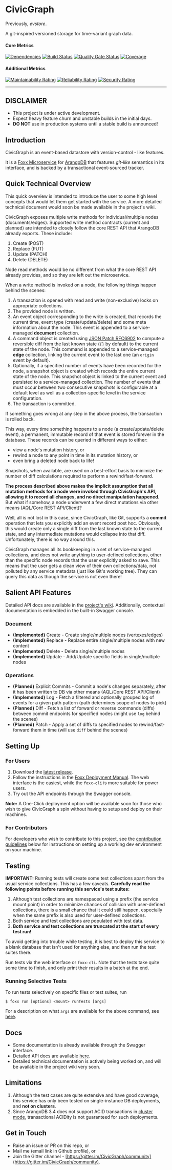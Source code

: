 # CivicGraph

Previously, _evstore_.

A git-inspired versioned storage for time-variant graph data.

#### Core Metrics

[![Dependencies](https://img.shields.io/david/adityamukho/CivicGraph.svg?style=flat-square)](https://david-dm.org/adityamukho/evstore)
[![Build Status](https://travis-ci.org/adityamukho/CivicGraph.svg?branch=master)](https://travis-ci.org/adityamukho/evstore)
[![Quality Gate Status](https://sonarcloud.io/api/project_badges/measure?project=adityamukho_evstore&metric=alert_status)](https://sonarcloud.io/dashboard?id=adityamukho_evstore)
[![Coverage](https://sonarcloud.io/api/project_badges/measure?project=adityamukho_evstore&metric=coverage)](https://sonarcloud.io/component_measures?id=adityamukho_evstore&metric=coverage)

#### Additional Metrics

[![Maintainability Rating](https://sonarcloud.io/api/project_badges/measure?project=adityamukho_evstore&metric=sqale_rating)](https://sonarcloud.io/dashboard?id=adityamukho_evstore)
[![Reliability Rating](https://sonarcloud.io/api/project_badges/measure?project=adityamukho_evstore&metric=reliability_rating)](https://sonarcloud.io/dashboard?id=adityamukho_evstore)
[![Security Rating](https://sonarcloud.io/api/project_badges/measure?project=adityamukho_evstore&metric=security_rating)](https://sonarcloud.io/dashboard?id=adityamukho_evstore)

---

## DISCLAIMER

- This project is under active development.
- Expect heavy feature churn and unstable builds in the initial days.
- **DO NOT** use in production systems until a stable build is announced!

## Introduction

CivicGraph is an event-based datastore with version-control - like features.

It is a [Foxx Microservice](https://www.arangodb.com/why-arangodb/foxx/) for [ArangoDB](https://www.arangodb.com/) that features _git-like_ semantics in its interface, and is backed by a transactional event-sourced tracker.

## Quick Technical Overview

This quick overview is intended to introduce the user to some high level concepts that would let them get started with the service. A more detailed technical document would soon be made available in the project's wiki.

CivicGraph exposes multiple write methods for individual/multiple nodes (documents/edges). Supported write method contracts (current and planned) are intended to closely follow the core REST API that ArangoDB already exports. These include:

1. Create (POST)
2. Replace (PUT)
3. Update (PATCH)
4. Delete (DELETE)

Node read methods would be no different from what the core REST API already provides, and so they are left out the microservice.

When a write method is invoked on a node, the following things happen behind the scenes:

1. A transaction is opened with read and write (non-exclusive) locks on appropriate collections.
2. The provided node is written.
3. An event object corresponding to the write is created, that records the current time, event type (create/update/delete) and some meta information about the node. This event is appended to a service-managed **document** collection.
4. A command object is created using [JSON Patch RFC6902](https://tools.ietf.org/html/rfc6902) to compute a reversible diff from the last known state (`{}` by default) to the current state of the node. This command is appended to a service-managed **edge** collection, linking the current event to the last one (an `origin` event by default).
5. Optionally, if a specified number of events have been recorded for the node, a snapshot object is created which records the entire current state of the node. This snapshot object is linked to the current event and persisted to a service-managed collection. The number of events that must occur between two consecutive snapshots is configurable at a default level as well as a collection-specific level in the service configuration.
6. The transaction is committed.

If something goes wrong at any step in the above process, the transaction is rolled back.

This way, every time something happens to a node (a create/update/delete event), a permanent, immutable record of that event is stored forever in the database. These records can be queried in different ways to either:

- view a node's mutation history, or
- rewind a node to any point in time in its mutation history, or
- even bring a deleted node back to life!

Snapshots, when available, are used on a best-effort basis to minimize the number of diff calculations required to perform a rewind/fast-forward.

**The process described above makes the implicit assumption that all mutation methods for a node were invoked through CivicGraph's API, allowing it to record all changes, and no direct manipulation happened**. But what if somehow, a node underwent a few direct mutations via other means (AQL/Core REST API/Client)?

Well, all is not lost in this case, since CivicGraph, like Git, supports a **commit** operation that lets you explicitly add an event record post hoc. Obviously, this would create only a single diff from the last known state to the current state, and any intermediate mutations would collapse into that diff. Unfortunately, there is no way around this.

CivicGraph manages all its bookkeeping in a set of service-managed collections, and does not write anything to user-defined collections, other than the specific node records that the user explicitly asked to save. This means that the user gets a clean view of their own collections/data, not polluted by any service metadata (just like Git's working tree). They can query this data as though the service is not even there!

## Salient API Features

Detailed API docs are available in the [project's wiki](https://github.com/adityamukho/CivicGraph/wiki/API). Additionally, contextual documentation is embedded in the built-in Swagger console.

### Document

- **(Implemented)** Create - Create single/multiple nodes (vertexes/edges)
- **(Implemented)** Replace - Replace entire single/multiple nodes with new content
- **(Implemented)** Delete - Delete single/multiple nodes
- **(Implemented)** Update - Add/Update specific fields in single/multiple nodes

### Operations

- **(Planned)** Explicit Commits - Commit a node's changes separately, after it has been written to DB via other means (AQL/Core REST API/Client)
- **(Implemented)** Log - Fetch a filtered and optionally grouped log of events for a given path pattern (path determines scope of nodes to pick)
- **(Planned)** Diff - Fetch a list of forward or reverse commands (diffs) between commit endpoints for specified nodes (might use `log` behind the scenes)
- **(Planned)** Patch - Apply a set of diffs to specified nodes to rewind/fast-forward them in time (will use `diff` behind the scenes)

## Setting Up

### For Users

1. Download the [latest release](https://github.com/adityamukho/CivicGraph/releases/).
2. Follow the instructions in the [Foxx Deployment Manual](https://docs.arangodb.com/3.4/Manual/Foxx/Deployment.html). The web interface is the easiest, while the `foxx-cli` is more suitable for power users.
3. Try out the API endpoints through the Swagger console.

**Note:** A One-Click deployment option will be available soon for those who wish to give CivicGraph a spin without having to setup and deploy on their machines.

### For Contributors

For developers who wish to contribute to this project, see the [contribution guidelines](https://github.com/adityamukho/CivicGraph/blob/development/CONTRIBUTING.md) below for instructions on setting up a working dev environment on your machine. 

## Testing

**IMPORTANT:** Running tests will create some test collections apart from the usual service collections. This has a few caveats. **Carefully read the following points before running this service's test suites:**

1. Although test collections are namespaced using a prefix (the service mount point) in order to minimize chances of collision with user-defined collections, there is a small chance that it could still happen, especially when the same prefix is also used for user-defined collections.
2. Both service and test collections are populated with test data.
3. **Both service and test collections are truncated at the start of every test run!**

To avoid getting into trouble while testing, it is best to deploy this service to a blank database that isn't used for anything else, and then run the test suites there.

Run tests via the web interface or `foxx-cli`. Note that the tests take quite some time to finish, and only print their results in a batch at the end.

### Running Selective Tests

To run tests selectively on specific files or test suites, run

```
$ foxx run [options] <mount> runTests [args]
```

For a description on what `args` are available for the above command, see [here](https://gist.github.com/adityamukho/d1a042bb808d871d7d4ef0f266191867#file-usage-md).

## Docs

- Some documentation is already available through the Swagger interface.
- Detailed API docs are available [here](https://github.com/adityamukho/CivicGraph/wiki/API).
- Detailed technical documentation is actively being worked on, and will be available in the project wiki very soon.

## Limitations

1. Although the test cases are quite extensive and have good coverage, this service has only been tested on single-instance DB deployments, and **not on clusters**.
2. Since ArangoDB 3.4 does not support ACID transactions in [cluster mode](https://docs.arangodb.com/3.4/Manual/Transactions/Limitations.html#in-clusters), transactional ACIDity is not guaranteed for such deployments.

## Get in Touch

- Raise an issue or PR on this repo, or
- Mail me (email link in Github profile), or
- Join the Gitter channel - [https://gitter.im/CivicGraph/community](https://gitter.im/CivicGraph/community).
